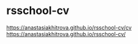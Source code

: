 # rsschool-cv
https://anastasiakhitrova.github.io/rsschool-cv/cv
https://anastasiakhitrova.github.io/rsschool-cv/
